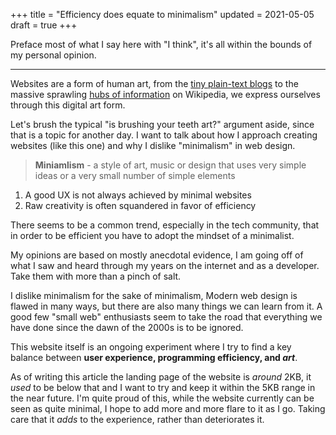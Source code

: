 +++
title = "Efficiency does equate to minimalism"
updated = 2021-05-05
draft = true
+++

Preface most of what I say here with "I think", it's all within the bounds of my personal opinion.

---

Websites are a form of human art, from the [tiny plain-text blogs](https://web.archive.org/web/20210219212122/https://blog.notryan.com/009.txt) to the massive sprawling [hubs of information](https://web.archive.org/web/20220105200255/https://en.wikipedia.org/wiki/Wikipedia:Size_of_Wikipedia) on Wikipedia, we express ourselves through this digital art form.

Let's brush the typical "is brushing your teeth art?" argument aside, since that is a topic for another day. I want to talk about how I approach creating websites (like this one) and why I dislike "minimalism" in web design. 

> **Miniamlism** - a style of art, music or design that uses very simple ideas or a very small number of simple elements

1. A good UX is not always achieved by minimal websites
2. Raw creativity is often squandered in favor of efficiency

There seems to be a common trend, especially in the tech community, that in order to be efficient
you have to adopt the mindset of a minimalist.

My opinions are based on mostly anecdotal evidence, I am going off of what I saw and heard through
my years on the internet and as a developer. Take them with more than a pinch of salt.

I dislike minimalism for the sake of minimalism, Modern
web design is flawed in many ways, but there are also many things we can learn from it. A good
few "small web" enthusiasts seem to take the road that everything we have done since the dawn of the
2000s is to be ignored.

This website itself is an ongoing experiment where I try to find a key balance between **user
experience, programming efficiency, and _art_**.

As of writing this article the landing page of the website is _around_ 2KB, it _used_ to be below
that and I want to try and keep it within the 5KB range in the near future. I'm quite proud of this,
while the website currently can be seen as quite minimal, I hope to add more and more flare to it
as I go. Taking care that it _adds_ to the experience, rather than deteriorates it.
